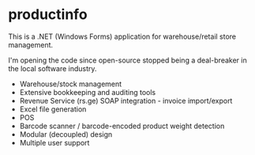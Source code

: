 # productinfo

This is a .NET (Windows Forms) application for warehouse/retail store management.

I'm opening the code since open-source stopped being a deal-breaker in the local software industry.

* Warehouse/stock management
* Extensive bookkeeping and auditing tools
* Revenue Service (rs.ge) SOAP integration - invoice import/export
* Excel file generation
* POS
* Barcode scanner / barcode-encoded product weight detection
* Modular (decoupled) design
* Multiple user support
